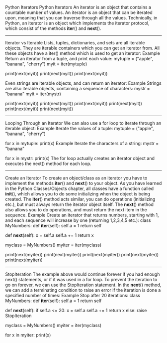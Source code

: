 Python Iterators
Python Iterators
An iterator is an object that contains a countable number of values.
An iterator is an object that can be iterated upon, meaning that you can traverse through all the values.
Technically, in Python, an iterator is an object which implements the iterator protocol, which consist of the methods __iter__() and __next__().
________________________________________
Iterator vs Iterable
Lists, tuples, dictionaries, and sets are all iterable objects. They are iterable containers which you can get an iterator from.
All these objects have a iter() method which is used to get an iterator:
Example
Return an iterator from a tuple, and print each value:
mytuple = ("apple", "banana", "cherry")
myit = iter(mytuple)

print(next(myit))
print(next(myit))
print(next(myit))

Even strings are iterable objects, and can return an iterator:
Example
Strings are also iterable objects, containing a sequence of characters:
mystr = "banana"
myit = iter(mystr)

print(next(myit))
print(next(myit))
print(next(myit))
print(next(myit))
print(next(myit))
print(next(myit))

________________________________________
Looping Through an Iterator
We can also use a for loop to iterate through an iterable object:
Example
Iterate the values of a tuple:
mytuple = ("apple", "banana", "cherry")

for x in mytuple:
  print(x)
Example
Iterate the characters of a string:
mystr = "banana"

for x in mystr:
  print(x)
The for loop actually creates an iterator object and executes the next() method for each loop.
________________________________________
Create an Iterator
To create an object/class as an iterator you have to implement the methods __iter__() and __next__() to your object.
As you have learned in the Python Classes/Objects chapter, all classes have a function called __init__(), which allows you to do some initializing when the object is being created.
The __iter__() method acts similar, you can do operations (initializing etc.), but must always return the iterator object itself.
The __next__() method also allows you to do operations, and must return the next item in the sequence.
Example
Create an iterator that returns numbers, starting with 1, and each sequence will increase by one (returning 1,2,3,4,5 etc.):
class MyNumbers:
  def __iter__(self):
    self.a = 1
    return self

  def __next__(self):
    x = self.a
    self.a += 1
    return x

myclass = MyNumbers()
myiter = iter(myclass)

print(next(myiter))
print(next(myiter))
print(next(myiter))
print(next(myiter))
print(next(myiter))
________________________________________
StopIteration
The example above would continue forever if you had enough next() statements, or if it was used in a for loop.
To prevent the iteration to go on forever, we can use the StopIteration statement.
In the __next__() method, we can add a terminating condition to raise an error if the iteration is done a specified number of times:
Example
Stop after 20 iterations:
class MyNumbers:
  def __iter__(self):
    self.a = 1
    return self

  def __next__(self):
    if self.a <= 20:
      x = self.a
      self.a += 1
      return x
    else:
      raise StopIteration

myclass = MyNumbers()
myiter = iter(myclass)

for x in myiter:
  print(x)
